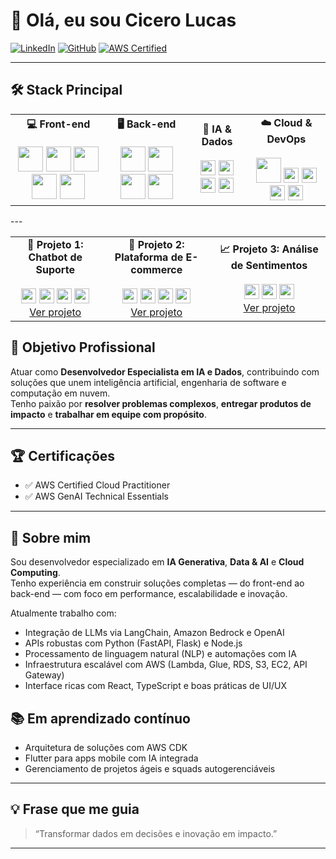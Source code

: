 # 👋 Olá, eu sou Cicero Lucas

[![LinkedIn](https://img.shields.io/badge/LinkedIn-blue?logo=linkedin&logoColor=white)](https://www.linkedin.com/in/seu-linkedin)
[![GitHub](https://img.shields.io/badge/GitHub-181717?logo=github&logoColor=white)](https://github.com/cicero-lucas)
[![AWS Certified](https://img.shields.io/badge/AWS%20Certified-FF9900?logo=amazon-aws&logoColor=white)](https://www.credly.com/badges/seu-badge)

---
## 🛠️ Stack Principal

<p align="center"> <table> <tr> <td align="center"><strong>💻 Front-end</strong><br><br> <img src="https://cdn.jsdelivr.net/gh/devicons/devicon/icons/react/react-original.svg" height="40" /> <img src="https://cdn.jsdelivr.net/gh/devicons/devicon/icons/typescript/typescript-original.svg" height="40" /> <img src="https://cdn.jsdelivr.net/gh/devicons/devicon/icons/javascript/javascript-original.svg" height="40" /> <img src="https://cdn.jsdelivr.net/gh/devicons/devicon/icons/html5/html5-original.svg" height="40" /> <img src="https://cdn.jsdelivr.net/gh/devicons/devicon/icons/css3/css3-original.svg" height="40" /> </td> <td align="center"><strong>🖥️ Back-end</strong><br><br> <img src="https://cdn.jsdelivr.net/gh/devicons/devicon/icons/nodejs/nodejs-original.svg" height="40" /> <img src="https://cdn.jsdelivr.net/gh/devicons/devicon/icons/python/python-original.svg" height="40" /> <img src="https://cdn.jsdelivr.net/gh/devicons/devicon/icons/php/php-original.svg" height="40" /> <img src="https://cdn.jsdelivr.net/gh/devicons/devicon/icons/express/express-original.svg" height="40" /> </td> <td align="center"><strong>🧠 IA & Dados</strong><br><br> <img src="https://img.shields.io/badge/LangChain-000000?logo=langchain&logoColor=white" height="24" /> <img src="https://img.shields.io/badge/Amazon%20Bedrock-232F3E?logo=amazon-aws&logoColor=white" height="24" /> <img src="https://img.shields.io/badge/SageMaker-232F3E?logo=amazon-aws&logoColor=white" height="24" /> <img src="https://img.shields.io/badge/NLP-4B8BBE?logo=python&logoColor=white" height="24" /> </td> <td align="center"><strong>☁️ Cloud & DevOps</strong><br><br> <img src="https://cdn.jsdelivr.net/gh/devicons/devicon/icons/docker/docker-original.svg" height="40" /> <img src="https://img.shields.io/badge/AWS%20Lambda-FF9900?logo=amazon-aws&logoColor=white" height="24" /> <img src="https://img.shields.io/badge/AWS%20EC2-FF9900?logo=amazon-aws&logoColor=white" height="24" /> <img src="https://img.shields.io/badge/AWS%20S3-569A31?logo=amazon-aws&logoColor=white" height="24" /> <img src="https://img.shields.io/badge/AWS%20Glue-232F3E?logo=amazon-aws&logoColor=white" height="24" /> </td> </tr> </table> </p>
---

<p align="center"> <table> <tr> <td align="center"> <strong>🚀 Projeto 1: Chatbot de Suporte</strong><br><br> <img src="https://img.shields.io/badge/React-61DAFB?logo=react&logoColor=white" height="24" /> <img src="https://img.shields.io/badge/Node.js-339933?logo=node.js&logoColor=white" height="24" /> <img src="https://img.shields.io/badge/AWS%20Lambda-FF9900?logo=amazon-aws&logoColor=white" height="24" /> <img src="https://img.shields.io/badge/Amazon%20Lex-232F3E?logo=amazon-aws&logoColor=white" height="24" /> <br><a href="https://github.com/cicero-lucas/chatbot-support">Ver projeto</a> </td> <td align="center"> <strong>💼 Projeto 2: Plataforma de E-commerce</strong><br><br> <img src="https://img.shields.io/badge/React-61DAFB?logo=react&logoColor=white" height="24" /> <img src="https://img.shields.io/badge/Node.js-339933?logo=node.js&logoColor=white" height="24" /> <img src="https://img.shields.io/badge/MySQL-00758F?logo=mysql&logoColor=white" height="24" /> <img src="https://img.shields.io/badge/AWS%20S3-569A31?logo=amazon-aws&logoColor=white" height="24" /> <br><a href="https://github.com/cicero-lucas/ecommerce-platform">Ver projeto</a> </td> <td align="center"> <strong>📈 Projeto 3: Análise de Sentimentos</strong><br><br> <img src="https://img.shields.io/badge/Python-3776AB?logo=python&logoColor=white" height="24" /> <img src="https://img.shields.io/badge/Flask-000000?logo=flask&logoColor=white" height="24" /> <img src="https://img.shields.io/badge/Amazon%20SageMaker-232F3E?logo=amazon-aws&logoColor=white" height="24" /> <br><a href="https://github.com/cicero-lucas/sentiment-analysis">Ver projeto</a> </td> </tr> </table> </p>


## 🎯 Objetivo Profissional

Atuar como **Desenvolvedor Especialista em IA e Dados**, contribuindo com soluções que unem inteligência artificial, engenharia de software e computação em nuvem.  
Tenho paixão por **resolver problemas complexos**, **entregar produtos de impacto** e **trabalhar em equipe com propósito**.

---

## 🏆 Certificações

- ✅ AWS Certified Cloud Practitioner
- ✅ AWS GenAI Technical Essentials

---

## 🚀 Sobre mim

Sou desenvolvedor especializado em **IA Generativa**, **Data & AI** e **Cloud Computing**.  
Tenho experiência em construir soluções completas — do front-end ao back-end — com foco em performance, escalabilidade e inovação.

Atualmente trabalho com:

- Integração de LLMs via LangChain, Amazon Bedrock e OpenAI
- APIs robustas com Python (FastAPI, Flask) e Node.js
- Processamento de linguagem natural (NLP) e automações com IA
- Infraestrutura escalável com AWS (Lambda, Glue, RDS, S3, EC2, API Gateway)
- Interface ricas com React, TypeScript e boas práticas de UI/UX


## 📚 Em aprendizado contínuo

- Arquitetura de soluções com AWS CDK
- Flutter para apps mobile com IA integrada
- Gerenciamento de projetos ágeis e squads autogerenciáveis

---

## 💡 Frase que me guia

> “Transformar dados em decisões e inovação em impacto.”

---


